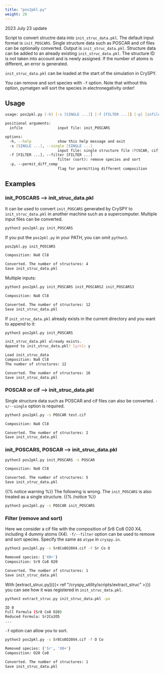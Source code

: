 ```yaml
---
title: "pos2pkl.py"
weight: 20
---
```


2023 July 23 update

Script to convert structre data into `init_struc_data.pkl`. The default input format is `init_POSCARS`. Single structure data such as POSCAR and cif files can be optionally converted. Output is `init_struc_data.pkl`. Structure data can be added to an already existing `init_struc_data.pkl`. The structure ID is not taken into account and is newly assigned. If the number of atoms is different, an error is generated.

`init_struc_data.pkl` can be loaded at the start of the simulation in CrySPY.

You can remove and sort species with `-f` option. Note that without this option, pymatgen will sort the species in electronegativity order!

## Usage
``` zsh
usage: pos2pkl.py [-h] [-s [SINGLE ...]] [-f [FILTER ...]] [-p] [infile ...]

positional arguments:
  infile                input file: init_POSCARS

options:
  -h, --help            show this help message and exit
  -s [SINGLE ...], --single [SINGLE ...]
                        input file: single structure file (POSCAR, cif)
  -f [FILTER ...], --filter [FILTER ...]
                        filter (sort): remove species and sort
  -p, --permit_diff_comp
                        flag for permitting different composition
```

## Examples
### init_POSCARS --> init_struc_data.pkl
It can be used to convert `init_POSCARS` generated by CrySPY to `init_struc_data.pkl` in another machine such as a supercomputer. Multiple input files can be converted.

``` bash
python3 pos2pkl.py init_POSCARS
```
If you put the `pos2pkl.py` in your PATH, you can omit `python3`.
``` bash
pos2pkl.py init_POSCARS
```
``` bash
Composition: Na8 Cl8

Converted. The number of structures: 4
Save init_struc_data.pkl
```

Multiple inputs:
``` bash
python3 pos2pkl.py init_POSCARS init_POSCARS2 init_POSCARS3
```
``` bash
Composition: Na8 Cl8

Converted. The number of structures: 12
Save init_struc_data.pkl
```

If `init_struc_data.pkl` already exists in the current directory and you want to append to it:
``` zsh
python3 pos2pkl.py init_POSCARS
```
``` bash
init_struc_data.pkl already exists.
Append to init_struc_data.pkl? [y/n]: y

Load init_struc_data
Composition: Na8 Cl8
The number of structures: 12

Converted. The number of structures: 16
Save init_struc_data.pkl
```

### POSCAR or cif --> init_struc_data.pkl
Single structure data such as POSCAR and cif files can also be converted. `-s/--single` option is required.

``` zsh
python3 pos2pkl.py -s POSCAR test.cif
```
``` bash
Composition: Na8 Cl8

Converted. The number of structures: 2
Save init_struc_data.pkl
```

### init_POSCARS, POSCAR --> init_struc_data.pkl

``` zsh
python3 pos2pkl.py init_POSCARS -s POSCAR
```
``` bash
Composition: Na8 Cl8

Converted. The number of structures: 5
Save init_struc_data.pkl
```

{{% notice warning %}}
The following is wrong. The `init_POSCARS` is also treated as a single structure.
{{% /notice %}}

``` zsh
python3 pos2pkl.py -s POSCAR init_POSCARS
```

### Filter (remove and sort)
Here we consider a cif file with the composition of Sr8 Co8 O20 X4,
including 4 dummy atoms (X4).
`-f/--filter` option can be used to remove and sort species.
Specify the same as `atype` in `cryspy.in`.

``` bash
python3 pos2pkl.py -s Sr8Co8O20X4.cif -f Sr Co O
```
``` bash
Removed species: {'X0+'}
Composition: Sr8 Co8 O20

Converted. The number of structures: 1
Save init_struc_data.pkl
```

With [extract_struc.py]({{< ref "/cryspy_utility/scripts/extract_struc" >}}) you can see how it was registered in `init_struc_data.pkl`.

``` bash
python3 extract_struc.py init_struc_data.pkl -pa
```
``` bash
ID 0
Full Formula (Sr8 Co8 O20)
Reduced Formula: Sr2Co2O5
...
```

`-f` option can allow you to sort.
``` bash
python3 pos2pkl.py -s Sr8Co8O20X4.cif -f O Co 
```
``` bash
Removed species: {'Sr', 'X0+'}
Composition: O20 Co8

Converted. The number of structures: 1
Save init_struc_data.pkl
```